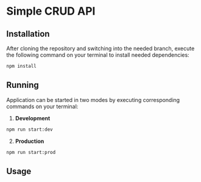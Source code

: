 # Simple CRUD API

## Installation
After cloning the repository and switching into the needed branch, execute the following command on your terminal to install needed dependencies:
```sh
npm install
```

## Running
Application can be started in two modes by executing corresponding commands on your terminal:
1. **Development**
```sh
npm run start:dev
```
2. **Production**
```sh
npm run start:prod
```

## Usage
